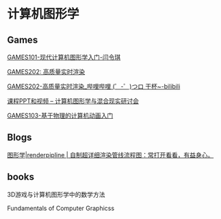 # 计算机图形学

## Games

[GAMES101-现代计算机图形学入门-闫令琪](https://www.bilibili.com/video/BV1X7411F744)

[GAMES202: 高质量实时渲染](https://sites.cs.ucsb.edu/~lingqi/teaching/games202.html)

[GAMES202-高质量实时渲染_哔哩哔哩 (゜-゜)つロ 干杯~-bilibili](https://www.bilibili.com/video/BV1YK4y1T7yY)

[课程PPT和视频 – 计算机图形学与混合现实研讨会](http://games-cn.org/games202-slidesandvideo/)

[GAMES103-基于物理的计算机动画入门](https://www.bilibili.com/video/BV12Q4y1S73g)

## Blogs

[图形学|renderpipline | 自制超详细渲染管线流程图：常打开看看，有益身心。](https://zhuanlan.zhihu.com/p/261688968)

## books

3D游戏与计算机图形学中的数学方法

Fundamentals of Computer Graphicss